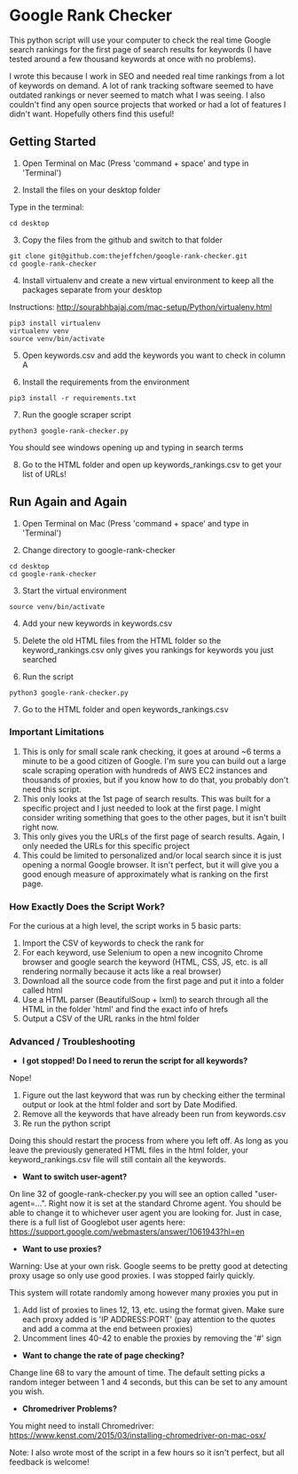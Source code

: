 # Google Rank Checker

This python script will use your computer to check the real time Google search rankings for the first page of search results for keywords (I have tested around a few thousand keywords at once with no problems).

I wrote this because I work in SEO and needed real time rankings from a lot of keywords on demand. A lot of rank tracking software seemed to have outdated rankings or never seemed to match what I was seeing. I also couldn't find any open source projects that worked or had a lot of features I didn't want. Hopefully others find this useful!

## Getting Started

1) Open Terminal on Mac (Press 'command + space' and type in 'Terminal')

2) Install the files on your desktop folder

Type in the terminal:

```
cd desktop
```

3) Copy the files from the github and switch to that folder
```
git clone git@github.com:thejeffchen/google-rank-checker.git
cd google-rank-checker
```

4) Install virtualenv and create a new virtual environment to keep all the packages separate from your desktop 

Instructions: http://sourabhbajaj.com/mac-setup/Python/virtualenv.html
```
pip3 install virtualenv
virtualenv venv
source venv/bin/activate
```

5) Open keywords.csv and add the keywords you want to check in column A

6) Install the requirements from the environment

```
pip3 install -r requirements.txt
```

7) Run the google scraper script
```
python3 google-rank-checker.py
```

You should see windows opening up and typing in search terms

8) Go to the HTML folder and open up keywords_rankings.csv to get your list of URLs!

## Run Again and Again

1) Open Terminal on Mac (Press 'command + space' and type in 'Terminal')

2) Change directory to google-rank-checker
```
cd desktop
cd google-rank-checker
```

3) Start the virtual environment
```
source venv/bin/activate
```

4) Add your new keywords in keywords.csv

5) Delete the old HTML files from the HTML folder so the keyword_rankings.csv only gives you rankings for keywords you just searched

6) Run the script
```
python3 google-rank-checker.py
```

7) Go to the HTML folder and open keywords_rankings.csv

### Important Limitations
1) This is only for small scale rank checking, it goes at around ~6 terms a minute to be a good citizen of Google. I'm sure you can build out a large scale scraping operation with hundreds of AWS EC2 instances and thousands of proxies, but if you know how to do that, you probably don't need this script.
2) This only looks at the 1st page of search results. This was built for a specific project and I just needed to look at the first page. I might consider writing something that goes to the other pages, but it isn't built right now.
3) This only gives you the URLs of the first page of search results. Again, I only needed the URLs for this specific project
4) This could be limited to personalized and/or local search since it is just opening a normal Google browser. It isn't perfect, but it will give you a good enough measure of approximately what is ranking on the first page.

### How Exactly Does the Script Work?

For the curious at a high level, the script works in 5 basic parts:
1) Import the CSV of keywords to check the rank for
2) For each keyword, use Selenium to open a new incognito Chrome browser and google search the keyword (HTML, CSS, JS, etc. is all rendering normally because it acts like a real browser)
3) Download all the source code from the first page and put it into a folder called html
4) Use a HTML parser (BeautifulSoup + lxml) to search through all the HTML in the folder 'html' and find the exact info of hrefs
5) Output a CSV of the URL ranks in the html folder

### Advanced / Troubleshooting
* **I got stopped! Do I need to rerun the script for all keywords?**

Nope! 
1) Figure out the last keyword that was run by checking either the terminal output or look at the html folder and sort by Date Modified.
2) Remove all the keywords that have already been run from keywords.csv
3) Re run the python script

Doing this should restart the process from where you left off. As long as you leave the previously generated HTML files in the html folder, your keyword_rankings.csv file will still contain all the keywords.

* **Want to switch user-agent?**

On line 32 of google-rank-checker.py you will see an option called "user-agent=...". Right now it is set at the standard Chrome agent. You should be able to change it to whichever user agent you are looking for. Just in case, there is a full list of Googlebot user agents here: https://support.google.com/webmasters/answer/1061943?hl=en

* **Want to use proxies?**

Warning: Use at your own risk. Google seems to be pretty good at detecting proxy usage so only use good proxies. I was stopped fairly quickly.

This system will rotate randomly among however many proxies you put in

1) Add list of proxies to lines 12, 13, etc. using the format given. Make sure each proxy added is 'IP ADDRESS:PORT' (pay attention to the quotes and add a comma at the end between proxies)
2) Uncomment lines 40-42 to enable the proxies by removing the '#' sign

* **Want to change the rate of page checking?**

Change line 68 to vary the amount of time. The default setting picks a random integer between 1 and 4 seconds, but this can be set to any amount you wish. 

* **Chromedriver Problems?** 

You might need to install Chromedriver: 
https://www.kenst.com/2015/03/installing-chromedriver-on-mac-osx/

Note: I also wrote most of the script in a few hours so it isn't perfect, but all feedback is welcome!